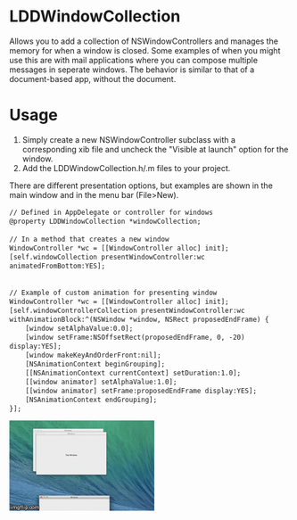 LDDWindowCollection
===================
Allows you to add a collection of NSWindowControllers and manages the memory for when a window is closed. Some examples of when you might use this are with mail applications where you can compose multiple messages in seperate windows. The behavior is similar to that of a document-based app, without the document.

Usage
=====
1. Simply create a new NSWindowController subclass with a corresponding xib file and uncheck the "Visible at launch" option for the window.
2. Add the LDDWindowCollection.h/.m files to your project.

There are different presentation options, but examples are shown in the main window and in the menu bar (File>New).

```
// Defined in AppDelegate or controller for windows
@property LDDWindowCollection *windowCollection;

// In a method that creates a new window
WindowController *wc = [[WindowController alloc] init];
[self.windowCollection presentWindowController:wc animatedFromBottom:YES];


// Example of custom animation for presenting window
WindowController *wc = [[WindowController alloc] init];
[self.windowControllerCollection presentWindowController:wc withAnimationBlock:^(NSWindow *window, NSRect proposedEndFrame) {
    [window setAlphaValue:0.0];
    [window setFrame:NSOffsetRect(proposedEndFrame, 0, -20) display:YES];
    [window makeKeyAndOrderFront:nil];
    [NSAnimationContext beginGrouping];
    [[NSAnimationContext currentContext] setDuration:1.0];
    [[window animator] setAlphaValue:1.0];
    [[window animator] setFrame:proposedEndFrame display:YES];
    [NSAnimationContext endGrouping];
}];
```
![](https://github.com/lucasderraugh/LDDWindowCollection/blob/master/WindowGIF.gif)
